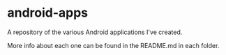 # android-apps
A repository of the various Android applications I've created.

More info about each one can be found in the README.md in each folder.